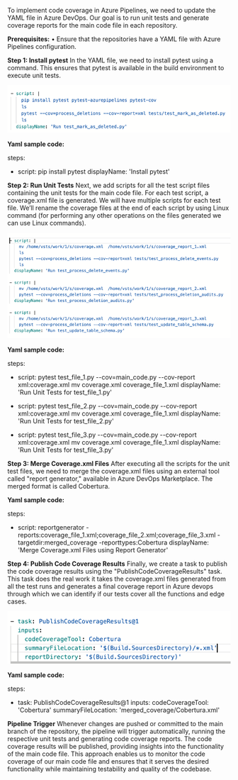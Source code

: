   To implement code coverage in Azure Pipelines, we need to update the YAML file in Azure DevOps. Our goal is to run unit tests and generate coverage reports for the main code file in each repository.

**Prerequisites:**
•	Ensure that the repositories have a YAML file with Azure Pipelines configuration.

**Step 1: Install pytest**
In the YAML file, we need to install pytest using a command. This ensures that pytest is available in the build environment to execute unit tests.

![Picture1.png](/.attachments/Picture1-17705fd2-6803-4f42-930d-1f6266747617.png)
 
**Yaml sample code:**

steps:
- script: pip install pytest
  displayName: 'Install pytest'

**Step 2: Run Unit Tests**
Next, we add scripts for all the test script files containing the unit tests for the main code file. For each test script, a coverage.xml file is generated. We will have multiple scripts for each test file.
We’ll rename the coverage files at the end of each script by using Linux command (for performing any other operations on the files generated we can use Linux commands).

![Picture1.png](/.attachments/Picture1-35aebeca-5434-4c5d-8f52-c2006851fef4.png)

**Yaml sample code:**

steps:
- script: pytest test_file_1.py --cov=main_code.py --cov-report xml:coverage.xml
mv coverage.xml coverage_file_1.xml
  displayName: 'Run Unit Tests for test_file_1.py'

- script: pytest test_file_2.py --cov=main_code.py --cov-report xml:coverage.xml
mv coverage.xml coverage_file_1.xml
  displayName: 'Run Unit Tests for test_file_2.py'

- script: pytest test_file_3.py --cov=main_code.py --cov-report xml:coverage.xml
mv coverage.xml coverage_file_1.xml
  displayName: 'Run Unit Tests for test_file_3.py'

**Step 3: Merge Coverage.xml Files**
After executing all the scripts for the unit test files, we need to merge the coverage.xml files using an external tool called "report generator," available in Azure DevOps Marketplace. The merged format is called Cobertura.

**Yaml sample code:**

steps:
- script: reportgenerator -reports:coverage_file_1.xml;coverage_file_2.xml;coverage_file_3.xml -targetdir:merged_coverage -reporttypes:Cobertura
  displayName: 'Merge Coverage.xml Files using Report Generator'

**Step 4: Publish Code Coverage Results**
Finally, we create a task to publish the code coverage results using the "PublishCodeCoverageResults" task. This task does the real work it takes the coverage.xml files generated from all the test runs and generates a final coverage report in Azure devops through which we can identify if our tests cover all the functions and edge cases.

![Picture1.png](/.attachments/Picture1-df396c36-0096-43b3-8423-e02f73c0c396.png)

**Yaml sample code:**

steps:
- task: PublishCodeCoverageResults@1
  inputs:
    codeCoverageTool: 'Cobertura'
    summaryFileLocation: 'merged_coverage/Cobertura.xml'

**Pipeline Trigger**
Whenever changes are pushed or committed to the main branch of the repository, the pipeline will trigger automatically, running the respective unit tests and generating code coverage reports. The code coverage results will be published, providing insights into the functionality of the main code file. This approach enables us to monitor the code coverage of our main code file and ensures that it serves the desired functionality while maintaining testability and quality of the codebase.
